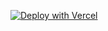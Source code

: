 [![Deploy with Vercel](https://vercel.com/button)](https://vercel.com/new/clone?repository-url=https://github.com/fortune14group-hub/BetSpread&env=VITE_SUPABASE_URL,VITE_SUPABASE_ANON_KEY,VITE_LS_CHECKOUT_URL&project-name=betspread&repository-name=betspread)
